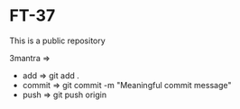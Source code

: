 # FT-37

This is a public repository

3mantra =>
- add => git add .
- commit => git commit -m "Meaningful commit message"
- push => git push origin <branchname>